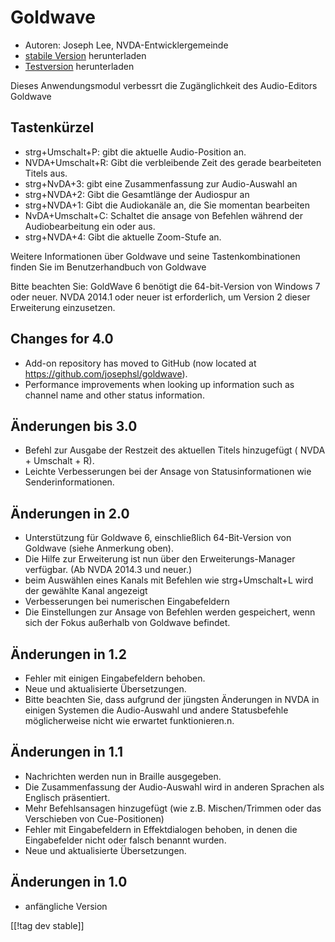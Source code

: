 # Goldwave #

* Autoren: Joseph Lee, NVDA-Entwicklergemeinde
* [stabile Version][1] herunterladen
* [Testversion][2] herunterladen

Dieses Anwendungsmodul verbessrt die Zugänglichkeit des Audio-Editors
Goldwave

## Tastenkürzel ##

* strg+Umschalt+P: gibt die aktuelle Audio-Position an.
* NVDA+Umschalt+R: Gibt die verbleibende Zeit des gerade bearbeiteten Titels
  aus.
* strg+NvDA+3: gibt eine Zusammenfassung zur Audio-Auswahl an
* strg+NVDA+2: Gibt die Gesamtlänge der Audiospur an
* strg+NVDA+1: Gibt die Audiokanäle an, die Sie momentan bearbeiten
* NvDA+Umschalt+C: Schaltet die ansage von Befehlen während der
  Audiobearbeitung ein oder aus.
* strg+NVDA+4: Gibt die aktuelle Zoom-Stufe an.

Weitere Informationen über Goldwave und seine Tastenkombinationen finden Sie
im Benutzerhandbuch von Goldwave

Bitte beachten Sie: GoldWave 6 benötigt die 64-bit-Version von Windows 7
oder neuer. NVDA 2014.1 oder neuer ist erforderlich, um Version 2 dieser
Erweiterung einzusetzen.

## Changes for 4.0

* Add-on repository has moved to GitHub (now located at
  https://github.com/josephsl/goldwave).
* Performance improvements when looking up information such as channel name
  and other status information.

## Änderungen bis 3.0

* Befehl zur Ausgabe der Restzeit des aktuellen Titels hinzugefügt ( NVDA +
  Umschalt + R).
* Leichte Verbesserungen bei der Ansage von Statusinformationen wie
  Senderinformationen.

## Änderungen in 2.0

* Unterstützung für Goldwave 6, einschließlich 64-Bit-Version von Goldwave
  (siehe Anmerkung oben).
* Die Hilfe zur Erweiterung ist nun über den Erweiterungs-Manager
  verfügbar. (Ab NVDA 2014.3 und neuer.)
* beim Auswählen eines Kanals mit Befehlen wie strg+Umschalt+L wird der
  gewählte Kanal angezeigt
* Verbesserungen bei numerischen Eingabefeldern 
* Die Einstellungen zur Ansage von Befehlen werden gespeichert, wenn sich
  der Fokus außerhalb von Goldwave befindet.

## Änderungen in 1.2

* Fehler mit einigen Eingabefeldern behoben.
* Neue und aktualisierte Übersetzungen.
* Bitte beachten Sie, dass aufgrund der jüngsten Änderungen in NVDA in
  einigen Systemen die Audio-Auswahl und andere Statusbefehle möglicherweise
  nicht wie erwartet funktionieren.n.

## Änderungen in 1.1

* Nachrichten werden nun in Braille ausgegeben.
* Die Zusammenfassung der Audio-Auswahl wird in anderen Sprachen als
  Englisch präsentiert.
* Mehr Befehlsansagen hinzugefügt (wie z.B. Mischen/Trimmen oder das
  Verschieben von Cue-Positionen)
* Fehler mit Eingabefeldern in Effektdialogen behoben, in denen die
  Eingabefelder nicht oder falsch benannt wurden.
* Neue und aktualisierte Übersetzungen.

## Änderungen in 1.0

* anfängliche Version

[[!tag dev stable]]

[1]: http://addons.nvda-project.org/files/get.php?file=gwv

[2]: http://addons.nvda-project.org/files/get.php?file=gwv-dev
